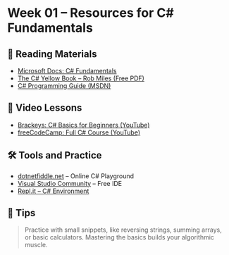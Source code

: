# Week 01 – Resources for C# Fundamentals

## 📘 Reading Materials
- [Microsoft Docs: C# Fundamentals](https://learn.microsoft.com/en-us/dotnet/csharp/fundamentals/program-structure/)
- [The C# Yellow Book – Rob Miles (Free PDF)](https://www.robmiles.com/c-yellow-book)
- [C# Programming Guide (MSDN)](https://learn.microsoft.com/en-us/dotnet/csharp/programming-guide/concepts)

## 🎥 Video Lessons
- [Brackeys: C# Basics for Beginners (YouTube)](https://www.youtube.com/watch?v=gfkTfcpWqAY)
- [freeCodeCamp: Full C# Course (YouTube)](https://www.youtube.com/watch?v=GhQdlIFylQ8)

## 🛠 Tools and Practice
- [dotnetfiddle.net](https://dotnetfiddle.net/) – Online C# Playground
- [Visual Studio Community](https://visualstudio.microsoft.com/vs/community/) – Free IDE
- [Repl.it – C# Environment](https://replit.com/~)

## 🧠 Tips
> Practice with small snippets, like reversing strings, summing arrays, or basic calculators. Mastering the basics builds your algorithmic muscle.
